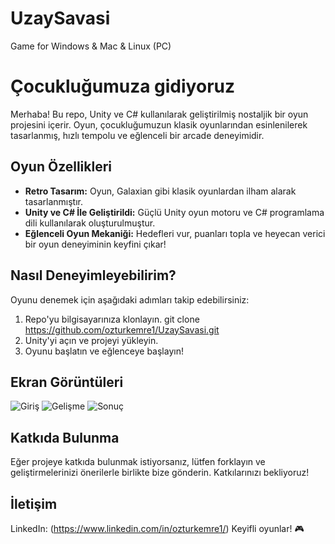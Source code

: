 # UzaySavasi
Game for Windows &amp; Mac &amp; Linux (PC)

# Çocukluğumuza gidiyoruz

Merhaba! Bu repo, Unity ve C# kullanılarak geliştirilmiş nostaljik bir oyun projesini içerir. Oyun, çocukluğumuzun klasik oyunlarından esinlenilerek tasarlanmış, hızlı tempolu ve eğlenceli bir arcade deneyimidir.

## Oyun Özellikleri

- **Retro Tasarım:** Oyun, Galaxian gibi klasik oyunlardan ilham alarak tasarlanmıştır.
- **Unity ve C# İle Geliştirildi:** Güçlü Unity oyun motoru ve C# programlama dili kullanılarak oluşturulmuştur.
- **Eğlenceli Oyun Mekaniği:** Hedefleri vur, puanları topla ve heyecan verici bir oyun deneyiminin keyfini çıkar!

## Nasıl Deneyimleyebilirim?

Oyunu denemek için aşağıdaki adımları takip edebilirsiniz:

1. Repo'yu bilgisayarınıza klonlayın.
   git clone https://github.com/ozturkemre1/UzaySavasi.git
2. Unity'yi açın ve projeyi yükleyin.
3. Oyunu başlatın ve eğlenceye başlayın!

## Ekran Görüntüleri

![Giriş](https://github.com/ozturkemre1/UzaySavasi/assets/128362996/12e02e9e-3ead-477e-b01a-028bef65c9c5)
![Gelişme](https://github.com/ozturkemre1/UzaySavasi/assets/128362996/8b91ad69-148e-40dc-9e3f-a88d083bd062)
![Sonuç](https://github.com/ozturkemre1/UzaySavasi/assets/128362996/2a05e416-deff-4b61-bd1b-14cac219d96f)

## Katkıda Bulunma
Eğer projeye katkıda bulunmak istiyorsanız, lütfen forklayın ve geliştirmelerinizi önerilerle birlikte bize gönderin. Katkılarınızı bekliyoruz!

## İletişim
LinkedIn: (https://www.linkedin.com/in/ozturkemre1/)
Keyifli oyunlar! 🎮




